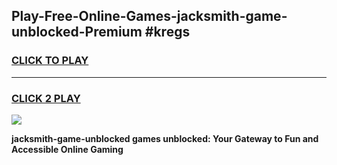 
## Play-Free-Online-Games-jacksmith-game-unblocked-Premium #kregs
<h3>
<a href="https://premium.freeplayer.one?title=jacksmith-game-unblocked&ref=8M">CLICK TO PLAY</a></h3>
<hr>

<h3>
<a href="https://premium.freeplayer.one?title=jacksmith-game-unblocked&ref=8M">CLICK 2 PLAY</a>
  
</h3>

<a href="https://premium.freeplayer.one?title=jacksmith-game-unblocked&ref=8M"><img src="https://clearcache.store/games.png"></a>


**jacksmith-game-unblocked games unblocked: Your Gateway to Fun and Accessible Online Gaming**
